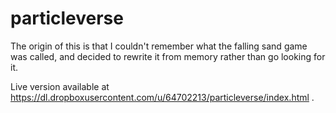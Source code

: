 # particleverse

The origin of this is that I couldn't remember what the falling sand game was called, and decided to rewrite it from memory rather than go looking for it.

Live version available at https://dl.dropboxusercontent.com/u/64702213/particleverse/index.html .

